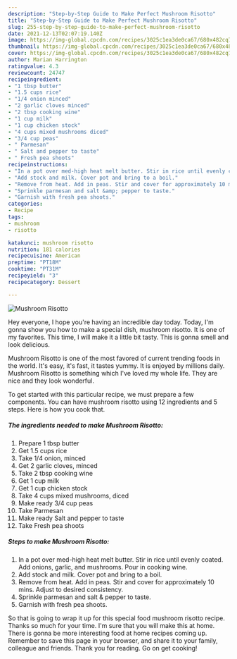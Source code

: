 ```yaml
---
description: "Step-by-Step Guide to Make Perfect Mushroom Risotto"
title: "Step-by-Step Guide to Make Perfect Mushroom Risotto"
slug: 255-step-by-step-guide-to-make-perfect-mushroom-risotto
date: 2021-12-13T02:07:19.140Z
image: https://img-global.cpcdn.com/recipes/3025c1ea3de0ca67/680x482cq70/mushroom-risotto-recipe-main-photo.jpg
thumbnail: https://img-global.cpcdn.com/recipes/3025c1ea3de0ca67/680x482cq70/mushroom-risotto-recipe-main-photo.jpg
cover: https://img-global.cpcdn.com/recipes/3025c1ea3de0ca67/680x482cq70/mushroom-risotto-recipe-main-photo.jpg
author: Marian Harrington
ratingvalue: 4.3
reviewcount: 24747
recipeingredient:
- "1 tbsp butter"
- "1.5 cups rice"
- "1/4 onion minced"
- "2 garlic cloves minced"
- "2 tbsp cooking wine"
- "1 cup milk"
- "1 cup chicken stock"
- "4 cups mixed mushrooms diced"
- "3/4 cup peas"
- " Parmesan"
- " Salt and pepper to taste"
- " Fresh pea shoots"
recipeinstructions:
- "In a pot over med-high heat melt butter. Stir in rice until evenly coated. Add onions, garlic, and mushrooms. Pour in cooking wine."
- "Add stock and milk. Cover pot and bring to a boil."
- "Remove from heat. Add in peas. Stir and cover for approximately 10 mins. Adjust to desired consistency."
- "Sprinkle parmesan and salt &amp; pepper to taste."
- "Garnish with fresh pea shoots."
categories:
- Recipe
tags:
- mushroom
- risotto

katakunci: mushroom risotto 
nutrition: 181 calories
recipecuisine: American
preptime: "PT18M"
cooktime: "PT31M"
recipeyield: "3"
recipecategory: Dessert

---
```



![Mushroom Risotto](https://img-global.cpcdn.com/recipes/3025c1ea3de0ca67/680x482cq70/mushroom-risotto-recipe-main-photo.jpg)

Hey everyone, I hope you're having an incredible day today. Today, I'm gonna show you how to make a special dish, mushroom risotto. It is one of my favorites. This time, I will make it a little bit tasty. This is gonna smell and look delicious.

Mushroom Risotto is one of the most favored of current trending foods in the world. It's easy, it's fast, it tastes yummy. It is enjoyed by millions daily. Mushroom Risotto is something which I've loved my whole life. They are nice and they look wonderful.




To get started with this particular recipe, we must prepare a few components. You can have mushroom risotto using 12 ingredients and 5 steps. Here is how you cook that.

<!--inarticleads1-->

##### The ingredients needed to make Mushroom Risotto:

1. Prepare 1 tbsp butter
1. Get 1.5 cups rice
1. Take 1/4 onion, minced
1. Get 2 garlic cloves, minced
1. Take 2 tbsp cooking wine
1. Get 1 cup milk
1. Get 1 cup chicken stock
1. Take 4 cups mixed mushrooms, diced
1. Make ready 3/4 cup peas
1. Take  Parmesan
1. Make ready  Salt and pepper to taste
1. Take  Fresh pea shoots




<!--inarticleads2-->

##### Steps to make Mushroom Risotto:

1. In a pot over med-high heat melt butter. Stir in rice until evenly coated. Add onions, garlic, and mushrooms. Pour in cooking wine.
1. Add stock and milk. Cover pot and bring to a boil.
1. Remove from heat. Add in peas. Stir and cover for approximately 10 mins. Adjust to desired consistency.
1. Sprinkle parmesan and salt &amp; pepper to taste.
1. Garnish with fresh pea shoots.




So that is going to wrap it up for this special food mushroom risotto recipe. Thanks so much for your time. I'm sure that you will make this at home. There is gonna be more interesting food at home recipes coming up. Remember to save this page in your browser, and share it to your family, colleague and friends. Thank you for reading. Go on get cooking!
